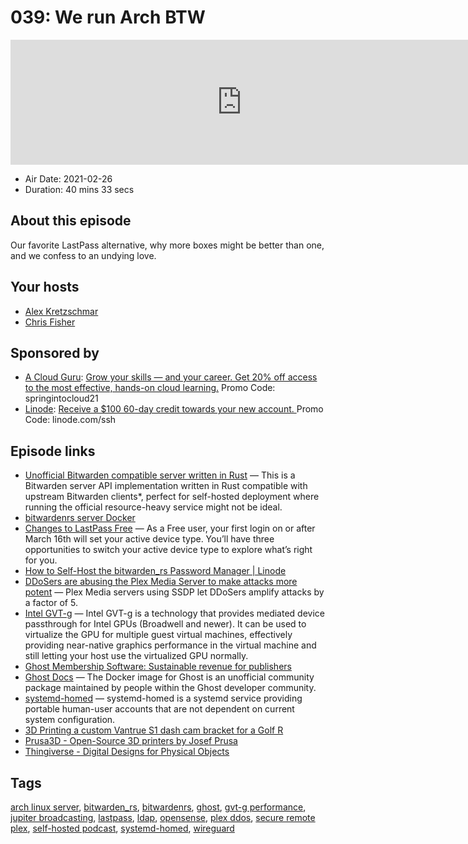 # 039: We run Arch BTW

<iframe src="https://player.fireside.fm/v2/dUlrHQih+6ZQ8X66T?theme=dark" width="740" height="200" frameborder="0" scrolling="no"></iframe>

* Air Date: 2021-02-26
* Duration: 40 mins 33 secs

## About this episode

Our favorite LastPass alternative, why more boxes might be better than one, and we confess to an undying love.

## Your hosts
* [Alex Kretzschmar](https://selfhosted.show/hosts/alexktz)
* [Chris Fisher](https://selfhosted.show/hosts/chrislas)

## Sponsored by

  * [A Cloud Guru](https://acloudguru.com/pricing?utm_source=jupiter&utm_medium=cpc&utm_campaign=2021_springintocloud): [Grow your skills — and your career. Get 20% off access to the most effective, hands-on cloud learning.](https://acloudguru.com/pricing?utm_source=jupiter&utm_medium=cpc&utm_campaign=2021_springintocloud) Promo Code: springintocloud21
  * [Linode](https://linode.com/ssh): [Receive a $100 60-day credit towards your new account. ](https://linode.com/ssh) Promo Code: linode.com/ssh



## Episode links

  * [Unofficial Bitwarden compatible server written in Rust](https://github.com/dani-garcia/bitwarden_rs "Unofficial Bitwarden compatible server written in Rust") — This is a Bitwarden server API implementation written in Rust compatible with upstream Bitwarden clients*, perfect for self-hosted deployment where running the official resource-heavy service might not be ideal.
  * [bitwardenrs server Docker](https://hub.docker.com/r/bitwardenrs/server "bitwardenrs server Docker")
  * [Changes to LastPass Free](https://blog.lastpass.com/2021/02/changes-to-lastpass-free/ "Changes to LastPass Free") — As a Free user, your first login on or after March 16th will set your active device type. You’ll have three opportunities to switch your active device type to explore what’s right for you.
  * [How to Self-Host the bitwarden_rs Password Manager | Linode](https://www.linode.com/docs/guides/how-to-self-host-the-bitwarden-rs-password-manager/ "How to Self-Host the bitwarden_rs Password Manager | Linode")
  * [DDoSers are abusing the Plex Media Server to make attacks more potent](https://arstechnica.com/information-technology/2021/02/ddosers-are-abusing-the-plex-media-server-to-make-attacks-more-potent/ "DDoSers are abusing the Plex Media Server to make attacks more potent") — Plex Media servers using SSDP let DDoSers amplify attacks by a factor of 5.
  * [Intel GVT-g](https://wiki.archlinux.org/index.php/Intel_GVT-g "Intel GVT-g") — Intel GVT-g is a technology that provides mediated device passthrough for Intel GPUs (Broadwell and newer). It can be used to virtualize the GPU for multiple guest virtual machines, effectively providing near-native graphics performance in the virtual machine and still letting your host use the virtualized GPU normally.
  * [Ghost Membership Software: Sustainable revenue for publishers](https://ghost.org/features/ "Ghost Membership Software: Sustainable revenue for publishers")
  * [Ghost Docs](https://ghost.org/docs/install/docker/ "Ghost Docs") — The Docker image for Ghost is an unofficial community package maintained by people within the Ghost developer community.
  * [systemd-homed](https://wiki.archlinux.org/index.php/Systemd-homed "systemd-homed") — systemd-homed is a systemd service providing portable human-user accounts that are not dependent on current system configuration.
  * [3D Printing a custom Vantrue S1 dash cam bracket for a Golf R](https://blog.ktz.me/3d-printing-a-custom-vantrue-dashcam-bracket-for-a-golf-r/ "3D Printing a custom Vantrue S1 dash cam bracket for a Golf R")
  * [Prusa3D - Open-Source 3D printers by Josef Prusa](https://www.prusa3d.com/ "Prusa3D - Open-Source 3D printers by Josef Prusa")
  * [Thingiverse - Digital Designs for Physical Objects](https://www.thingiverse.com/ "Thingiverse - Digital Designs for Physical Objects")



## Tags

[arch linux server](https://selfhosted.show/tags/arch%20linux%20server), [bitwarden_rs](https://selfhosted.show/tags/bitwarden_rs), [bitwardenrs](https://selfhosted.show/tags/bitwardenrs), [ghost](https://selfhosted.show/tags/ghost), [gvt-g performance](https://selfhosted.show/tags/gvt-g%20performance), [jupiter broadcasting](https://selfhosted.show/tags/jupiter%20broadcasting), [lastpass](https://selfhosted.show/tags/lastpass), [ldap](https://selfhosted.show/tags/ldap), [opensense](https://selfhosted.show/tags/opensense), [plex ddos](https://selfhosted.show/tags/plex%20ddos), [secure remote plex](https://selfhosted.show/tags/secure%20remote%20plex), [self-hosted podcast](https://selfhosted.show/tags/self-hosted%20podcast), [systemd-homed](https://selfhosted.show/tags/systemd-homed), [wireguard](https://selfhosted.show/tags/wireguard)
